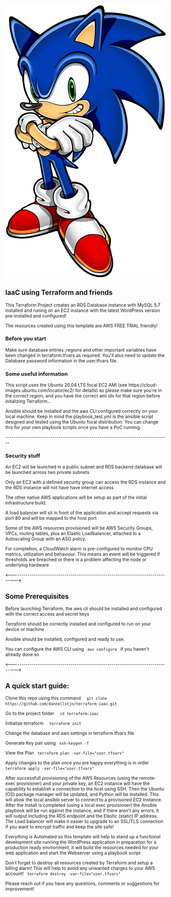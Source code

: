 <img src= "sonic.png" />

<h2>IaaC using Terraform and friends</h2>
<p>
This Terraform Project creates an RDS Database instance with MySQL 5.7 installed and runing on an EC2 instance with the latest WordPress version pre-installed and configured!</h3>
 
 <p>
 The resources created using this template are AWS FREE TRIAL friendly!</p> 
 
<h3>Before you start</h3>
 <p>Make sure  database entries ,regions and other important variables have been changed in terraform.tfvars as required.
 You'll also need to update the Database password information in the user.tfvars file.</p>

<h3>
Some useful information
</h3>

<p>This script uses the Ubuntu 20.04 LTS focal EC2 AMI (see https://cloud-images.ubuntu.com/locator/ec2/ for details) so please make sure you're in the correct region, and you have the correct ami ids for that region before initalizing Terraform...

Ansible should be installed and the aws CLI configured correctly on your local machine. 
Keep in mind the playbook_test.yml is the ansible script designed and tested using the Ubuntu focal distribution. You can change this for your own playbook scripts once you have a PoC running.

</p>
  --------------------------------------------------------------------------------
 <h3> Security stuff </h3>
<p> An EC2 will be launched in a public subnet and RDS backend database will be launched across two private subnets </p>
<p> Only an EC2 with a defined security group can access the RDS instance and the RDS instance will not have have internet access </p>
<p> The other native AWS applications will be setup as part of the initial infrastructure build.
<p> A load balancer will sit in front of the application and accept requests via port 80 and will be mapped to the host port</p> 

<p>Some of the AWS resources provisioned will be AWS Security Groups, VPCs, routing tables, plus an Elastic Loadbalancer, attached to a Autoscaling Group with an ASG policy. 

For completion,  a CloudWatch alarm is pre-configured to monitor CPU metrics, utilization and behaviour. This means an event will be triggered if thresholds are breached or there is a problem affecting the node or underlying hardware</p>


<-------------------------------------------------------------------------------->

<h2> Some Prerequisites </h2>
<p> Before launching Terraform, the aws cli should be installed and configured with the correct access and secret keys </p>
<p> Terraform should be correctly installed and configured to run on your device or machine </p>
<p> Ansible should be installed, configured and ready to use.
<p> You can configure the AWS CLI using <code> aws configure </code> if you haven't already done so </p>

<-------------------------------------------------------------------------------->

<h2>A quick start guide: </h2>

 <p>Clone this repo using this command <code>  git clone https://github.com/dannellstjn/terraform-iaac.git</code></p>
 <p> Go to the project folder         <code>  cd terraform-iaac </code></p>
 <p>Initialize terraform          <code>  terraform init</code></p>
 <p>Change the database and aws settings in terraform.tfvars file </p>
 <p>Generate Key pair using        <code> ssh-keygen -f <mykey-pair>  </code></p>
 <p>View the Plan               <code> terraform plan -var-file="user.tfvars"  </code></p>
 <p>Apply changes to the plan once you are happy everything is in order           <code> terraform apply -var-file="user.tfvars" </code></p>
 
 <p> After successfull provisioning of the AWS Resources (using the remote-exec provisioner) and your private key, an EC2 instance will have the capability to establish a connection to the host using SSH. Then the Ubuntu (OS) package manager will be updated, and Python will be installed. This will allow the local ansible server to connect to a provisoned EC2 Instance. After the Install is completed (using a local exec provisioner) the Ansible playbook will be run against the instance, and if there aren't any errors, it will output including the RDS endpoint and the Elastic (static) IP address. The Load balancer will make it easier to upgrade to an SSL/TLS connection if you want to encrypt traffic and keep the site safe! </p>

 <p> Everything is Automated so this template will help to stand up a functional development site running the WordPress application in preparation for a production ready environment, it will build the resources needed for your web application and start the Webserver using a playbook script </p>

 <p>Don't forget to destroy all resources created by Terraform and setup a billing alarm! This will help to avoid any unwanted charges to your AWS account! <code> terraform destroy -var-file="user.tfvars" </code></p>

<p>Please reach out if you have any questions, comments or suggestions for improvement!</p>



